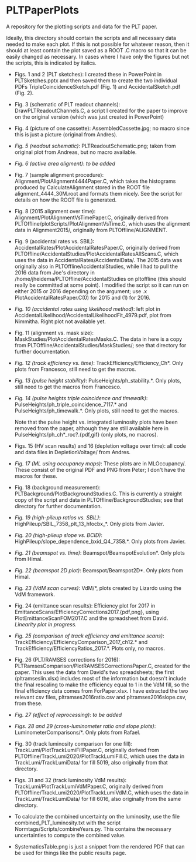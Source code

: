 # PLTPaperPlots
A repository for the plotting scripts and data for the PLT paper.

Ideally, this directory should contain the scripts and all necessary data needed to make each plot. If this is not possible for whatever reason, then it should at least contain the plot saved as a ROOT .C macro so that it can be easily changed as necessary. In cases where I have only the figures but not the scripts, this is indicated by italics.

* Figs. 1 and 2 (PLT sketches): I created these in PowerPoint in PLTSketches.pptx and then saved them to create the two individual PDFs TripleCoincidenceSketch.pdf (Fig. 1) and AccidentalSketch.pdf (Fig. 2).

* Fig. 3 (schematic of PLT readout channels): DrawPLTReadoutChannels.C, a script I created for the paper to improve on the original version (which was just created in PowerPoint)

* Fig. 4 (picture of one cassette): AssembledCassette.jpg; no macro since this is just a picture (original from Andres). 

* *Fig. 5 (readout schematic)*: PLTReadoutSchematic.png; taken from original plot from Andreas, but no macro available.

* *Fig. 6 (active area aligment)*: *to be added*

* Fig. 7 (sample alignment procedure): Alignment/PlotAlignment4444Paper.C, which takes the histograms produced by CalculateAlignment stored in the ROOT file alignment_4444_30M.root and formats them nicely. See the script for details on how the ROOT file is generated.

* Fig. 8 (2015 alignment over time): Alignment/PlotAlignmentVsTimePaper.C, originally derived from PLTOffline/plotScripts/PlotAlignmentVsTime.C, which uses the alignment data in Alignment2015/, originally from PLTOffline/ALIGNMENT.

* Fig. 9 (accidental rates vs. SBIL): AccidentalRates/PlotAccidentalRatesPaper.C, originally derived from PLTOffline/AccidentalStudies/PlotAccidentalRatesAllScans.C, which uses the data in AccidentalRates/AccidentalData/. The 2015 data was originally also in PLTOfflineAccidentalStudies, while I had to pull the 2016 data from Joe's directory in /home/jheidema/PLTOffline/AccidentalStudies on pltoffline (this should really be committed at some point). I modified the script so it can run on either 2015 or 2016 depending on the argument; use .x PlotAccidentalRatesPaper.C(0) for 2015 and (1) for 2016.

* *Fig. 10 (accidental rates using likelihood method)*: left plot in AccidentalLikelihood/AccidentalLikelihoodFit_4979.pdf, plot from Nimmitha. Right plot not available yet.

* Fig. 11 (alignment vs. mask size): MaskStudies/PlotAccidentalRatesMasks.C. The data in here is a copy from PLTOffline/AccidentalStudies/MaskStudies/; see that directory for further documentation.

* *Fig. 12 (track efficiency vs. time)*: TrackEfficiency/Efficiency_Ch*. Only plots from Francesco, still need to get the macros.

* *Fig. 13 (pulse height stability)*: PulseHeights/ph_stability.*. Only plots, still need to get the macros from Francesco.

* *Fig. 14 (pulse heights triple coincidence and timewalk)*: PulseHeights/ph_triple_coincidence_7117.* and PulseHeights/ph_timewalk.*. Only plots, still need to get the macros.

   Note that the pulse height vs. integrated luminosity plots have been removed from the paper, although they are still available here in PulseHeights/ph_ch*_roc?.{pdf,gif} (only plots, no macros).

* Figs. 15 (HV scan results) and 16 (depletion voltage over time): all code and data files in DepletionVoltage/ from Andres.

* *Fig. 17 (ML using occupancy maps)*: These plots are in MLOccupancy/. These consist of the original PDF and PNG from Peter; I don't have the macros for these.

* Fig. 18 (background measurement): PLTBackground/PlotBackgroundStudies.C. This is currently a straight copy of the script and data in PLTOffline/BackgroundStudies; see that directory for further documentation.

* *Fig. 19 (high-pileup ratios vs. SBIL)*: HighPileup/SBIL_7358_plt_13_hfocbx_*. Only plots from Javier.

* *Fig. 20 (high-pileup slope vs. BCID)*: HighPileup/slope_dependence_bxid_Q4_7358.*. Only plots from Javier.

* *Fig. 21 (beamspot vs. time)*: Beamspot/BeamspotEvolution*. Only plots from Himal.

* *Fig. 22 (beamspot 2D plot)*: Beamspot/Beamspot2D*. Only plots from Himal.

* *Fig. 23 (VdM scan curves)*: VdM/*, plots created by Lizardo using the VdM framework.

* Fig. 24 (emittance scan results): Efficiency plot for 2017 in EmittanceScans/EfficiencyCorrections2017.{pdf,png}, using PlotEmittanceScanFOM2017.C and the spreadsheet from David. *Linearity plot in progress.*

* *Fig. 25 (comparison of track efficiency and emittance scans)*: TrackEfficiency/EfficiencyComparison_2017_ch12.* and TrackEfficiency/EfficiencyRatios_2017.*. Plots only, no macros.

* Fig. 26 (PLT/RAMSES corrections for 2016): PLTRamsesComparison/PlotRAMSESCorrectionsPaper.C, created for the paper. This uses the data from David's two spreadsheets; the first (pltramseslin.xlsx) includes most of the information but doesn't include the final rescaling to make the efficiency equal to 1 in the VdM fill, so the final efficiency data comes from ForPaper.xlsx. I have extracted the two relevant csv files, pltramses2016ratio.csv and pltramses2016slope.csv, from these.

* *Fig. 27 (effect of reprocessing)*: *to be added*

* *Figs. 28 and 29 (cross-luminometer ratio and slope plots)*: LuminometerComparisons/*. Only plots from Rafael.

* Fig. 30 (track luminosity comparison for one fill): TrackLumi/PlotTrackLumiFillPaper.C, originally derived from PLTOffline/TrackLumi2020/PlotTrackLumiFill.C, which uses the data in TrackLumi/TrackLumiData/ for fill 5019, also originally from that directory.

* Figs. 31 and 32 (track luminosity VdM results): TrackLumi/PlotTrackLumiVdMPaper.C, originally derived from PLTOffline/TrackLumi2020/PlotTrackLumiVdM.C, which uses the data in TrackLumi/TrackLumiData/ for fill 6016, also originally from the same directory.

* To calculate the combined uncertainty on the luminosity, use the file combined_PLT_luminosity.txt with the script Normtags/Scripts/combineYears.py. This contains the necessary uncertainties to compute the combined value.

* SystematicsTable.png is just a snippet from the rendered PDF that can be used for things like the public results page.